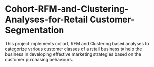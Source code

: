 # Cohort-RFM-and-Clustering-Analyses-for-Retail Customer-Segmentation
This project implements cohort, RFM and Clustering based analyses to categorize various customer classes of a retail business to help the business in developing effective marketing strategies based on the customer purchasing behaviours.
